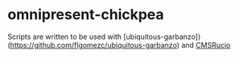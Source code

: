 # omnipresent-chickpea
Scripts are written to be used with [ubiquitous-garbanzo])(https://github.com/flgomezc/ubiquitous-garbanzo) and [CMSRucio](https://github.com/dmwm/CMSRucio)
